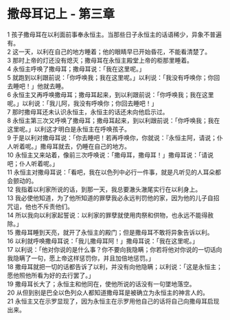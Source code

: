 # 撒母耳记上 - 第三章
  
 1 孩子撒母耳在以利面前事奉永恒主。当那些日子永恒主的话语稀少，异象不普遍有。  
 2 这一天，以利在自己的地方睡着；他的眼睛早已开始昏花，不能看清楚了。  
 3 那时上帝的灯还没有熄灭；撒母耳在永恒主殿堂上帝的柜那里睡着。  
 4 永恒主呼唤了撒母耳；撒母耳说：「我在这里呢。」  
 5 就跑到以利跟前说：「你呼唤我；我在这里呢。」以利说：「我没有呼唤你；你回去睡吧！」他就去睡。  
 6 永恒主又再呼唤撒母耳；撒母耳起来，到以利跟前说：「你呼唤我；我在这里呢。」以利说：「我儿阿，我没有呼唤你；你回去睡吧！」  
 7 那时撒母耳还未认识永恒主，永恒主的话还未向他启示过。  
 8 永恒主第三次又呼唤了撒母耳；撒母耳起来，到以利跟前说：「你呼唤我；我在这里呢。」以利这才明白是永恒主在呼唤孩子。  
 9 于是以利对撒母耳说：「你去睡吧！若再呼唤你，你就说：『永恒主阿，请说；仆人听着呢。」撒母耳就去，仍睡在自己的地方。  
 10 永恒主又来站着，像前三次呼唤说：「撒母耳，撒母耳！」撒母耳说：「请说吧；仆人听着呢。」  
 11 永恒主对撒母耳说：「看吧，我在以色列中必行一件事，就是凡听见的人耳朵都会颤动的。  
 12 我指着以利家所说的话，到那一天，我总要澈头澈尾实行在以利身上。  
 13 我必使他知道，为了他所知道的罪孽我必永远判罚他的家，因为他的儿子自招咒诅，他也不斥责他们。  
 14 所以我向以利家起誓说：以利家的罪孽就使用肉祭和供物，也永远不能得赦除。」  
 15 撒母耳睡到天亮，就开了永恒主的殿门；但是撒母耳不敢将异象告诉以利。  
 16 以利就呼唤撒母耳说：「我儿撒母耳阿！」撒母耳说：「我在这里呢。」  
 17 以利说：「他对你说的是什么事？你不要向我隐瞒；你若将他对你说的一切话向我隐瞒了一句，愿上帝这样惩罚你，并且加倍地惩罚。」  
 18 撒母耳就把一切的话都告诉了以利，并没有向他隐瞒；以利说：「这是永恒主；愿他照他所看为好的去行罢了。」  
 19 撒母耳长大了；永恒主和他同在，使他所说的话没有一句墜地落空。  
 20 从但到别是巴全以色列众人都知道撒母耳是被确立为永恒主的神言人的。  
 21 永恒主又在示罗显现了，因为永恒主在示罗用他自己的话将自己向撒母耳启现出来。
